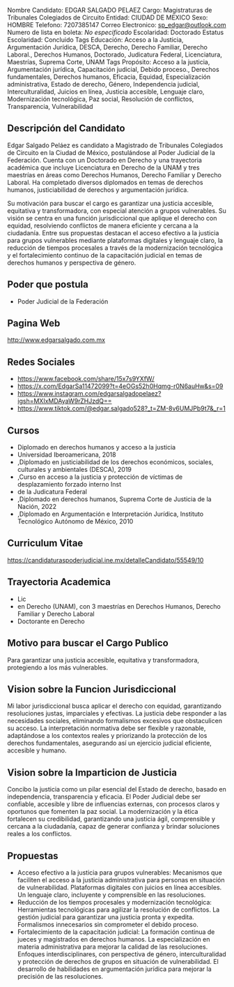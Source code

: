 Nombre Candidato: EDGAR SALGADO PELAEZ
Cargo: Magistraturas de Tribunales Colegiados de Circuito
Entidad: CIUDAD DE MEXICO
Sexo: HOMBRE
Telefono: 7207385147
Correo Electronico: sp_edgar@outlook.com
Numero de lista en boleta: *No especificado*
Escolaridad: Doctorado
Estatus Escolaridad: Concluido
Tags Educación: Acceso a la Justicia, Argumentación Jurídica, DESCA, Derecho, Derecho Familiar, Derecho Laboral., Derechos Humanos, Doctorado, Judicatura Federal, Licenciatura, Maestrías, Suprema Corte, UNAM
Tags Propósito: Acceso a la justicia, Argumentación jurídica, Capacitación judicial, Debido proceso., Derechos fundamentales, Derechos humanos, Eficacia, Equidad, Especialización administrativa, Estado de derecho, Género, Independencia judicial, Interculturalidad, Juicios en línea, Justicia accesible, Lenguaje claro, Modernización tecnológica, Paz social, Resolución de conflictos, Transparencia, Vulnerabilidad


## Descripción del Candidato 

Edgar Salgado Peláez es candidato a Magistrado de Tribunales Colegiados de Circuito en la Ciudad de México, postulándose al Poder Judicial de la Federación. Cuenta con un Doctorado en Derecho y una trayectoria académica que incluye Licenciatura en Derecho de la UNAM y tres maestrías en áreas como Derechos Humanos, Derecho Familiar y Derecho Laboral. Ha completado diversos diplomados en temas de derechos humanos, justiciabilidad de derechos y argumentación jurídica.

Su motivación para buscar el cargo es garantizar una justicia accesible, equitativa y transformadora, con especial atención a grupos vulnerables. Su visión se centra en una función jurisdiccional que aplique el derecho con equidad, resolviendo conflictos de manera eficiente y cercana a la ciudadanía. Entre sus propuestas destacan el acceso efectivo a la justicia para grupos vulnerables mediante plataformas digitales y lenguaje claro, la reducción de tiempos procesales a través de la modernización tecnológica y el fortalecimiento continuo de la capacitación judicial en temas de derechos humanos y perspectiva de género.


## Poder que postula

- Poder Judicial de la Federación


## Pagina Web

http://www.edgarsalgado.com.mx


## Redes Sociales

- https://www.facebook.com/share/15x7s9YXfW/
- https://x.com/EdgarSa11472099?t=4eOGs52h0Hqmg-r0N6auHw&s=09
- https://www.instagram.com/edgarsalgadopelaez?igsh=MXIxMDAyaW9rZHJzdQ==
- https://www.tiktok.com/@edgar.salgado528?_t=ZM-8v6UMJPb9t7&_r=1


## Cursos

- Diplomado en derechos humanos y acceso a la justicia
- Universidad Iberoamericana, 2018
- ,Diplomado en justiciabilidad de los derechos económicos, sociales, culturales y ambientales (DESCA), 2019
- ,Curso en acceso a la justicia y protección de víctimas de desplazamiento forzado interno Inst
- de la Judicatura Federal
- ,Diplomado en derechos humanos, Suprema Corte de Justicia de la Nación, 2022
- ,Diplomado en Argumentación e Interpretación Jurídica, Instituto Tecnológico Autónomo de México, 2010


## Curriculum Vitae

https://candidaturaspoderjudicial.ine.mx/detalleCandidato/55549/10


## Trayectoria Academica

- Lic
- en Derecho (UNAM), con 3 maestrías en Derechos Humanos, Derecho Familiar y Derecho Laboral
- Doctorante en Derecho


## Motivo para buscar el Cargo Publico

Para garantizar una justicia accesible, equitativa y transformadora, protegiendo a los más vulnerables.


## Vision sobre la Funcion Jurisdiccional

Mi labor jurisdiccional busca aplicar el derecho con equidad, garantizando resoluciones justas, imparciales y efectivas. La justicia debe responder a las necesidades sociales, eliminando formalismos excesivos que obstaculicen su acceso. La interpretación normativa debe ser flexible y razonable, adaptándose a los contextos reales y priorizando la protección de los derechos fundamentales, asegurando así un ejercicio judicial eficiente, accesible y humano.


## Vision sobre la Imparticion de Justicia

Concibo la justicia como un pilar esencial del Estado de derecho, basado en independencia, transparencia y eficacia. El Poder Judicial debe ser confiable, accesible y libre de influencias externas, con procesos claros y oportunos que fomenten la paz social. La modernización y la ética fortalecen su credibilidad, garantizando una justicia ágil, comprensible y cercana a la ciudadanía, capaz de generar confianza y brindar soluciones reales a los conflictos.


## Propuestas

- Acceso efectivo a la justicia para grupos vulnerables: Mecanismos que faciliten el acceso a la justicia administrativa para personas en situación de vulnerabilidad. Plataformas digitales con juicios en línea accesibles. Un lenguaje claro, incluyente y comprensible en las resoluciones.
- Reducción de los tiempos procesales y modernización tecnológica: Herramientas tecnológicas para agilizar la resolución de conflictos. La gestión judicial para garantizar una justicia pronta y expedita. Formalismos innecesarios sin comprometer el debido proceso.
- Fortalecimiento de la capacitación judicial: La formación continua de jueces y magistrados en derechos humanos. La especialización en materia administrativa para mejorar la calidad de las resoluciones. Enfoques interdisciplinares, con perspectiva de género, interculturalidad y protección de derechos de grupos en situación de vulnerabilidad. El desarrollo de habilidades en argumentación jurídica para mejorar la precisión de las resoluciones.

